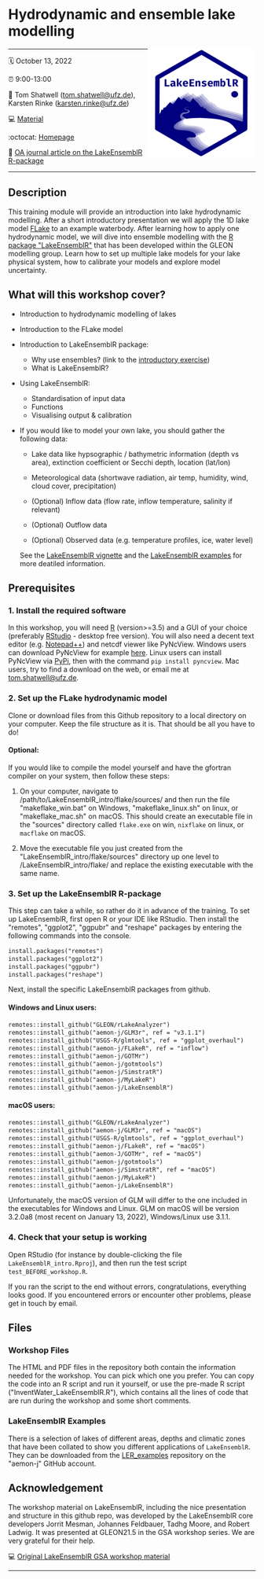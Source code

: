 # Hydrodynamic and ensemble lake modelling

<a href="url"><img src="logo.png" align="right" height="220" width="220"/></a>

------------------------------------------------------------------------

:spiral_calendar: October 13, 2022

:alarm_clock: 9:00-13:00 

:busts_in_silhouette: Tom Shatwell (tom.shatwell@ufz.de), Karsten Rinke (karsten.rinke@ufz.de)

:computer: [Material](https://github.com/shatwell/LakeEnsemblR_intro)

:octocat: [Homepage](https://github.com/aemon-j/LakeEnsemblR)

:page_facing_up: [OA journal article on the LakeEnsemblR R-package](https://doi.org/10.1016/j.envsoft.2021.105101)


------------------------------------------------------------------------

## Description

This training module will provide an introduction into lake 
hydrodynamic modelling. After a short introductory presentation 
we will apply the 1D lake model [FLake](http://www.flake.igb-berlin.de/)
to an example waterbody. After learning how to apply one hydrodynamic model, 
we will dive into ensemble modelling with the [R package
"LakeEnsemblR"](https://github.com/aemon-j/LakeEnsemblR) that has been
developed within the GLEON modelling group. Learn how to set up multiple
lake models for your lake physical system, how to calibrate your models
and explore model uncertainty. 


## What will this workshop cover?

* Introduction to hydrodynamic modelling of lakes

* Introduction to the FLake model

* Introduction to LakeEnsemblR package: 
    - Why use ensembles? (link to the [introductory exercise](https://forms.gle/SqHyTjxFaJTVzcD76))
    - What is LakeEnsemblR?

* Using LakeEnsemblR: 
    - Standardisation of input data 
    - Functions 
    - Visualising output & calibration 

* If you would like to model your own lake, you should gather the following data:
    - Lake data like hypsographic / bathymetric information (depth vs area), extinction coefficient or Secchi depth, location (lat/lon)
    - Meteorological data (shortwave radiation, air temp, humidity, wind, cloud cover, precipitation)
    
    - (Optional) Inflow data (flow rate, inflow temperature, salinity if relevant)
    - (Optional) Outflow data
    - (Optional) Observed data (e.g. temperature profiles, ice, water level)
    
    See the [LakeEnsemblR vignette](https://github.com/aemon-j/LakeEnsemblR/blob/main/vignettes/LakeEnsemblR_vignette.pdf) and the [LakeEnsemblR examples](https://github.com/aemon-j/LER_examples) for more deatiled information.
    
    
## Prerequisites

### 1. Install the required software

In this workshop, you will need [R](https://www.r-project.org/) (version>=3.5) and a GUI of your choice (preferably
[RStudio](https://www.rstudio.com/products/rstudio/download/) - desktop
free version). You will also need a decent text editor (e.g.
[Notepad++](https://notepad-plus-plus.org/downloads/)) and netcdf viewer
like PyNcView. Windows users can download PyNcView for example
[here](https://getwinpcsoft.com/PyNcView-2257247/). Linux users can
install PyNcView via [PyPi](https://pypi.python.org/pypi), then with the
command ```pip install pyncview```. Mac users, try to find a download on the web, or email me
at tom.shatwell@ufz.de.

### 2. Set up the FLake hydrodynamic model

Clone or download files from this Github repository to a local directory on your computer. 
Keep the file structure as it is. That should be all you have to do! 

#### Optional: 
If you would like to compile the model yourself and have the gfortran compiler on your system,
then follow these steps:

  1. On your computer, navigate to /path/to/LakeEnsemblR_intro/flake/sources/ and then
    run the file "makeflake_win.bat" on Windows, "makeflake_linux.sh" on linux, or "makeflake_mac.sh" on macOS. 
    This should create an executable file in the "sources" directory called ```flake.exe``` on win, 
    ```nixflake``` on linux, or ```macflake``` on macOS.
    
  2. Move the executable file you just created from the "LakeEnsemblR_intro/flake/sources" directory 
  up one level to /LakeEnsemblR_intro/flake/ and replace the existing executable with the same name.


### 3. Set up the LakeEnsemblR R-package 

This step can take a while, so rather do it in advance of the training. 
To set up LakeEnsemblR, first open R or your IDE like RStudio. Then install the "remotes", "ggplot2", "ggpubr" and "reshape" 
packages by entering the following commands into the console.
```
install.packages("remotes")
install.packages("ggplot2")
install.packages("ggpubr")
install.packages("reshape")
```
Next, install the specific LakeEnsemblR packages from github. 

#### Windows and Linux users:
```
remotes::install_github("GLEON/rLakeAnalyzer")
remotes::install_github("aemon-j/GLM3r", ref = "v3.1.1")
remotes::install_github("USGS-R/glmtools", ref = "ggplot_overhaul")
remotes::install_github("aemon-j/FLakeR", ref = "inflow")
remotes::install_github("aemon-j/GOTMr")
remotes::install_github("aemon-j/gotmtools")
remotes::install_github("aemon-j/SimstratR")
remotes::install_github("aemon-j/MyLakeR")
remotes::install_github("aemon-j/LakeEnsemblR")
```


#### macOS users:
```
remotes::install_github("GLEON/rLakeAnalyzer")
remotes::install_github("aemon-j/GLM3r", ref = "macOS")
remotes::install_github("USGS-R/glmtools", ref = "ggplot_overhaul")
remotes::install_github("aemon-j/FLakeR", ref = "macOS")
remotes::install_github("aemon-J/GOTMr", ref = "macOS")
remotes::install_github("aemon-j/gotmtools")
remotes::install_github("aemon-j/SimstratR", ref = "macOS")
remotes::install_github("aemon-j/MyLakeR")
remotes::install_github("aemon-j/LakeEnsemblR")
```

Unfortunately, the macOS version of GLM will differ to the one included in the executables for Windows and Linux. GLM on macOS will be version 3.2.0a8 (most recent on January 13, 2022), Windows/Linux use 3.1.1.


### 4. Check that your setup is working

Open RStudio (for instance by double-clicking the file ```LakeEnsemblR_intro.Rproj```), 
and then run the test script ```test_BEFORE_workshop.R```.

If you ran the script to the end without errors, congratulations, everything looks good.
If you encountered errors or encounter other problems, please get in touch by email.

## Files

### Workshop Files 

The HTML and PDF files in the repository both
contain the information needed for the workshop. You can pick which one
you prefer. You can copy the code into an R script and run it yourself,
or use the pre-made R script ("InventWater_LakeEnsemblR.R"), which
contains all the lines of code that are run during the workshop and some
short comments.

### LakeEnsemblR Examples 

There is a selection of lakes of different
areas, depths and climatic zones that have been collated to show you
different applications of ```LakeEnsemblR```. They can be downloaded from
the [LER_examples](https://github.com/aemon-j/LER_examples) repository
on the "aemon-j" GitHub account.


## Acknowledgement

The workshop material on LakeEnsemblR, including the nice presentation and structure
in this github repo, was developed by the LakeEnsemblR core
developers Jorrit Mesman, Johannes Feldbauer, Tadhg Moore, and Robert
Ladwig. It was presented at GLEON21.5 in the GSA workshop series. We are
very grateful for their help. 

:computer: [Original LakeEnsemblR GSA workshop material](https://github.com/gsagleon/G21.5_GSA_workshop/tree/master/LakeEnsemblR)



------------------------------------------------------------------------
